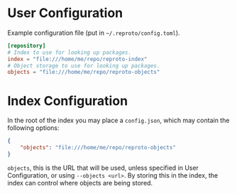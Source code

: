 # User Configuration

Example configuration file (put in `~/.reproto/config.toml`).

```toml
[repository]
# Index to use for looking up packages.
index = "file:///home/me/repo/reproto-index"
# Object storage to use for looking up packages.
objects = "file:///home/me/repo/reproto-objects"
```

# Index Configuration

In the root of the index you may place a `config.json`, which may contain the following options:

```json
{
    "objects": "file:///home/me/repo/reproto-objects"
}
```

`objects`, this is the URL that will be used, unless specified in User Configuration, or using
`--objects <url>`.
By storing this in the index, the index can control where objects are being stored.
